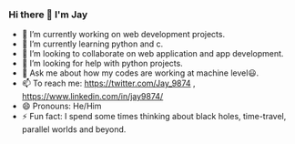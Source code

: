 ### Hi there 👋 I'm Jay


- 🔭 I’m currently working on web development projects.
- 🌱 I’m currently learning python and c.
- 👯 I’m looking to collaborate on web application and app development.
- 🤔 I’m looking for help with python projects.
- 💬 Ask me about how my codes are working at machine level😃.
- 📫 To reach me: https://twitter.com/Jay_9874 , https://www.linkedin.com/in/jay9874/ 
- 😄 Pronouns: He/Him
- ⚡ Fun fact: I spend some times thinking about black holes, time-travel, parallel worlds and beyond.
